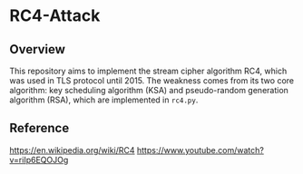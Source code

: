 # RC4-Attack

## Overview
This repository aims to implement the stream cipher algorithm RC4, 
which was used in TLS protocol until 2015. 
The weakness comes from its two core algorithm: 
key scheduling algorithm (KSA) and pseudo-random generation algorithm (RSA), which are implemented in `rc4.py`.

## Reference
https://en.wikipedia.org/wiki/RC4
https://www.youtube.com/watch?v=riIp6EQOJOg
